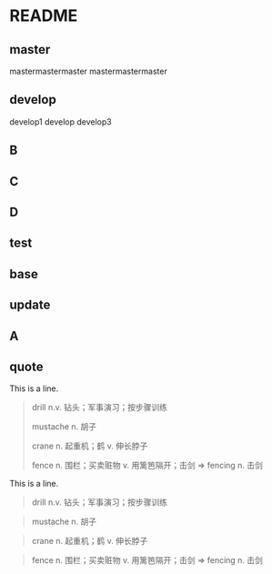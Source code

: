 # README

## master

mastermastermaster
mastermastermaster

## develop

develop1
develop
develop3

## B

## C

## D

## test

## base

## update

## A

## quote

This is a line.

> drill n.v. 钻头；军事演习；按步骤训练
> 
> mustache n. 胡子
> 
> crane n. 起重机；鹤 v. 伸长脖子
> 
> fence n. 围栏；买卖赃物 v. 用篱笆隔开；击剑 => fencing n. 击剑

This is a line.

> drill n.v. 钻头；军事演习；按步骤训练

> mustache n. 胡子

> crane n. 起重机；鹤 v. 伸长脖子

> fence n. 围栏；买卖赃物 v. 用篱笆隔开；击剑 => fencing n. 击剑

